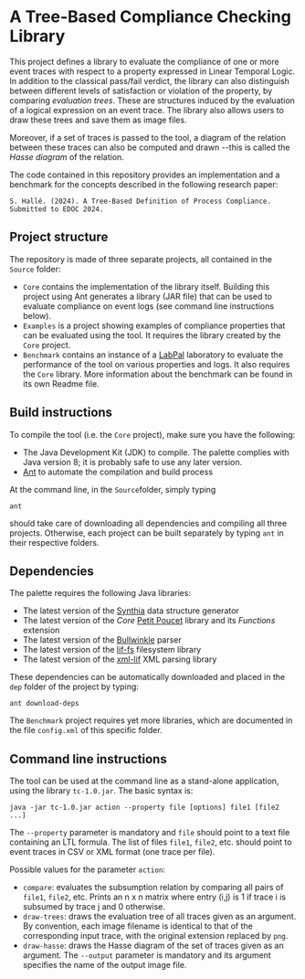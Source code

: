 A Tree-Based Compliance Checking Library
========================================

This project defines a library to evaluate the compliance of one or more event
traces with respect to a property expressed in Linear Temporal Logic. In
addition to the classical pass/fail verdict, the library can also distinguish
between different levels of satisfaction or violation of the property, by
comparing *evaluation trees*. These are structures induced by the evaluation
of a logical expression on an event trace. The library also allows users to
draw these trees and save them as image files.

Moreover, if a set of traces is passed to the tool, a diagram of the relation
between these traces can also be computed and drawn --this is called the
*Hasse diagram* of the relation.

The code contained in this repository provides an implementation and a
benchmark for the concepts described in the following research paper:

    S. Hallé. (2024). A Tree-Based Definition of Process Compliance.
    Submitted to EDOC 2024.

Project structure
-----------------

The repository is made of three separate projects, all contained in the
`Source` folder:

- `Core` contains the implementation of the library itself. Building this
  project using Ant generates a library (JAR file) that can be used to
  evaluate compliance on event logs (see command line instructions below).
- `Examples` is a project showing examples of compliance properties that can be
  evaluated using the tool. It requires the library created by the `Core`
  project.
- `Benchmark` contains an instance of a
  [LabPal](https://liflab.github.io/labpal) laboratory to evaluate the
  performance of the tool on various properties and logs. It also requires
  the `Core` library. More information about the benchmark can be found in its
  own Readme file.


Build instructions
------------------

To compile the tool (i.e. the `Core` project), make sure you have the
following:

- The Java Development Kit (JDK) to compile. The palette complies
  with Java version 8; it is probably safe to use any later version.
- [Ant](http://ant.apache.org) to automate the compilation and build process

At the command line, in the `Source`folder, simply typing

    ant

should take care of downloading all dependencies and compiling all three
projects. Otherwise, each project can be built separately by typing `ant`
in their respective folders.

Dependencies
------------

The palette requires the following Java libraries:

- The latest version of the [Synthia](https://liflab.github.io/synthia) data
  structure generator
- The latest version of the *Core*
  [Petit Poucet](https://github.com/liflab/petitpoucet) library and its
  *Functions* extension
- The latest version of the [Bullwinkle](https://github.com/sylvainhalle/Bullwinkle)
  parser
- The latest version of the [lif-fs](https://github.com/liflab/lif-fs)
  filesystem library
- The latest version of the [xml-lif](https://github.com/liflab/xml-lif)
  XML parsing library

These dependencies can be automatically downloaded and placed in the
`dep` folder of the project by typing:

    ant download-deps

The `Benchmark` project requires yet more libraries, which are documented in
the file `config.xml` of this specific folder.

Command line instructions
-------------------------

The tool can be used at the command line as a stand-alone application, using
the library `tc-1.0.jar`. The basic syntax is:

    java -jar tc-1.0.jar action --property file [options] file1 [file2 ...]

The `--property` parameter is mandatory and `file` should point to a text file
containing an LTL formula. The list of files `file1`, `file2`, etc. should
point to event traces in CSV or XML format (one trace per file).

Possible values for the parameter `action`:

- `compare`: evaluates the subsumption relation by comparing all pairs of
  `file1`, `file2`, etc. Prints an n x n matrix where entry (i,j) is 1 if
  trace i is subsumed by trace j and 0 otherwise.
- `draw-trees`: draws the evaluation tree of all traces given as an argument.
  By convention, each image filename is identical to that of the corresponding
  input trace, with the original extension replaced by `png`.
- `draw-hasse`: draws the Hasse diagram of the set of traces given as an
  argument. The `--output` parameter is mandatory and its argument specifies
  the name of the output image file.

<!-- :maxLineLen=78: -->